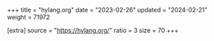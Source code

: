 +++
title = "hylang.org"
date = "2023-02-26"
updated = "2024-02-21"
weight = 71972

[extra]
source = "https://hylang.org/"
ratio = 3
size = 70
+++
